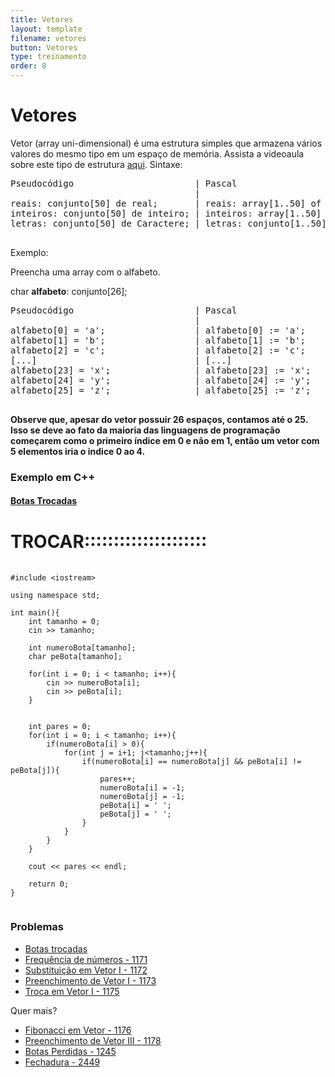 ```yaml
---
title: Vetores
layout: template
filename: vetores
button: Vetores
type: treinamento
order: 8
---
```


# Vetores
Vetor (array uni-dimensional) é uma estrutura simples que armazena vários valores do mesmo tipo em um espaço de memória. Assista a videoaula sobre este tipo de estrutura [aqui](https://www.youtube.com/watch?v=B6MUlVNzWQQ&ab_channel=COBI).
Sintaxe:

<pre>
Pseudocódigo                       | Pascal                             | Linguagem C ou C++       
                                   |                                    |                    
reais: conjunto[50] de real;       | reais: array[1..50] of real;       | float reais[50];   
inteiros: conjunto[50] de inteiro; | inteiros: array[1..50] de integer; | int inteiros[50];
letras: conjunto[50] de Caractere; | letras: conjunto[1..50] de Char;   | char letras[50];
                                                               
</pre> 
Exemplo:

Preencha uma array com o alfabeto.

char **alfabeto**: conjunto[26];

<pre>Pseudocódigo                       | Pascal                             | Linguagem C ou C++              
                                   |                                    |                    
alfabeto[0] = 'a';                 | alfabeto[0]&#160;:= 'a';                | alfabeto[0] = 'a';
alfabeto[1] = 'b';                 | alfabeto[1]&#160;:= 'b';                | alfabeto[1] = 'b';
alfabeto[2] = 'c';                 | alfabeto[2]&#160;:= 'c';                | alfabeto[2] = 'c';
[...]                              | [...]                              | [...]
alfabeto[23] = 'x';                | alfabeto[23]&#160;:= 'x';               | alfabeto[23] = 'x';
alfabeto[24] = 'y';                | alfabeto[24]&#160;:= 'y';               | alfabeto[24] = 'y';
alfabeto[25] = 'z';                | alfabeto[25]&#160;:= 'z';               | alfabeto[25] = 'z';
                                                               
</pre> 

**Observe que, apesar do vetor possuir 26 espaços, contamos até o 25. Isso se deve ao fato da maioria das linguagens de programação começarem como o primeiro índice em 0 e não em 1, então um vetor com 5 elementos iria o indice 0 ao 4.**

### Exemplo em C++

#### [Botas Trocadas](https://olimpiada.ic.unicamp.br/pratique/p2/2017/f1/botas/)

# TROCAR:::::::::::::::::::::
<pre>
    <code class="language-cpp">
#include &lt;iostream&gt;

using namespace std;

int main(){
	int tamanho = 0;
	cin &gt;&gt; tamanho;

	int numeroBota[tamanho];
	char peBota[tamanho];

	for(int i = 0; i &lt; tamanho; i++){
		cin &gt;&gt; numeroBota[i];
		cin &gt;&gt; peBota[i];
	}


	int pares = 0;
	for(int i = 0; i &lt; tamanho; i++){
		if(numeroBota[i] &gt; 0){
			for(int j = i+1; j&lt;tamanho;j++){
				if(numeroBota[i] == numeroBota[j] &amp;&amp; peBota[i] != peBota[j]){
					pares++;
					numeroBota[i] = -1;
					numeroBota[j] = -1;
					peBota[i] = ' ';
					peBota[j] = ' ';
				}
			}
		}
	}

	cout &lt;&lt; pares &lt;&lt; endl; 

	return 0;
}
    </code>
</pre>
### Problemas

- [Botas trocadas](https://olimpiada.ic.unicamp.br/pratique/p2/2017/f1/botas/)
- [Frequência de números - 1171](https://www.beecrowd.com.br/judge/pt/problems/view/1171)
- [Substituição em Vetor I - 1172](https://www.beecrowd.com.br/judge/pt/problems/view/1172)
- [Preenchimento de Vetor I - 1173](https://www.beecrowd.com.br/judge/pt/problems/view/1173)
- [Troca em Vetor I - 1175](https://www.beecrowd.com.br/judge/pt/problems/view/1175)


Quer mais?

- [Fibonacci em Vetor - 1176](https://www.beecrowd.com.br/judge/pt/problems/view/1176)
- [Preenchimento de Vetor III - 1178](https://www.beecrowd.com.br/judge/pt/problems/view/1178)
- [Botas Perdidas - 1245](https://www.beecrowd.com.br/judge/pt/problems/view/1245)
- [Fechadura - 2449](https://www.beecrowd.com.br/judge/pt/problems/view/2449)


